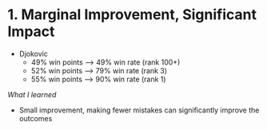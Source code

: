 # 1. Marginal Improvement, Significant Impact

- Djokovic
  - 49% win points --> 49% win rate (rank 100+)
  - 52% win points --> 79% win rate (rank 3)
  - 55% win points --> 90% win rate (rank 1)

*What I learned*

- Small improvement, making fewer mistakes can significantly improve the outcomes
